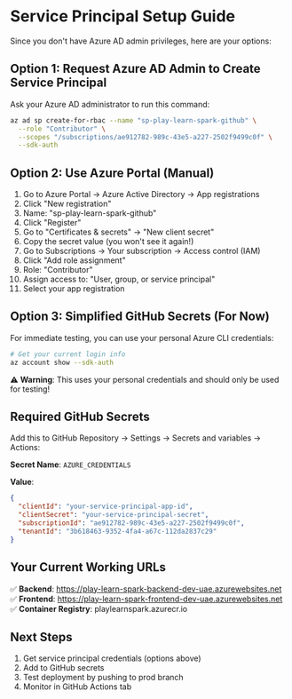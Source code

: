 # Service Principal Setup Guide

Since you don't have Azure AD admin privileges, here are your options:

## Option 1: Request Azure AD Admin to Create Service Principal

Ask your Azure AD administrator to run this command:

```bash
az ad sp create-for-rbac --name "sp-play-learn-spark-github" \
  --role "Contributor" \
  --scopes "/subscriptions/ae912782-989c-43e5-a227-2502f9499c0f" \
  --sdk-auth
```

## Option 2: Use Azure Portal (Manual)

1. Go to Azure Portal → Azure Active Directory → App registrations
2. Click "New registration"
3. Name: "sp-play-learn-spark-github"
4. Click "Register"
5. Go to "Certificates & secrets" → "New client secret"
6. Copy the secret value (you won't see it again!)
7. Go to Subscriptions → Your subscription → Access control (IAM)
8. Click "Add role assignment"
9. Role: "Contributor"
10. Assign access to: "User, group, or service principal"
11. Select your app registration

## Option 3: Simplified GitHub Secrets (For Now)

For immediate testing, you can use your personal Azure CLI credentials:

```bash
# Get your current login info
az account show --sdk-auth
```

⚠️ **Warning**: This uses your personal credentials and should only be used for testing!

## Required GitHub Secrets

Add this to GitHub Repository → Settings → Secrets and variables → Actions:

**Secret Name**: `AZURE_CREDENTIALS`

**Value**:
```json
{
  "clientId": "your-service-principal-app-id",
  "clientSecret": "your-service-principal-secret",
  "subscriptionId": "ae912782-989c-43e5-a227-2502f9499c0f",
  "tenantId": "3b618463-9352-4fa4-a67c-112da2837c29"
}
```

## Your Current Working URLs

✅ **Backend**: https://play-learn-spark-backend-dev-uae.azurewebsites.net
✅ **Frontend**: https://play-learn-spark-frontend-dev-uae.azurewebsites.net
✅ **Container Registry**: playlearnspark.azurecr.io

## Next Steps

1. Get service principal credentials (options above)
2. Add to GitHub secrets
3. Test deployment by pushing to prod branch
4. Monitor in GitHub Actions tab